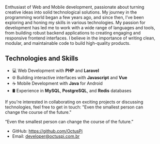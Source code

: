 <!-- [![OctusPi GitHub stats](https://github-readme-stats.vercel.app/api?username=OctusPi)](https://github.com/OctusPi/github-readme-stats) -->

Enthusiast of Web and Mobile development, passionate about turning creative ideas into solid technological solutions. My journey in the programming world began a few years ago, and since then, I've been exploring and honing my skills in various technologies. My passion for development has led me to work with a wide range of languages and tools, from building robust backend applications to creating engaging and responsive frontend interfaces. I believe in the importance of writing clean, modular, and maintainable code to build high-quality products.


## Technologies and Skills
- 💻 Web Development with **PHP** and **Laravel**
- 🌐 Building interactive interfaces with **Javascript** and **Vue**
- ☕ Mobile Development with **Java** for Android
- 🛢️ Experience in **MySQL**, **PostgreSQL**, and **Redis** databases



If you're interested in collaborating on exciting projects or discussing technologies, feel free to get in touch:
"Even the smallest person can change the course of the future."

“Even the smallest person can change the course of the future.”

- GitHub: https://github.com/OctusPi
- Email: developer@octuspi.com.br

